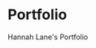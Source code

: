 # Portfolio

<!DOCTYPE html>
<html>
<head>
  <title>Hannah Lane's Portfolio</title>
  <meta charset="UTF-8">
</head>
<body>

<p>Hannah Lane's Portfolio</p>

</body>
</html>
